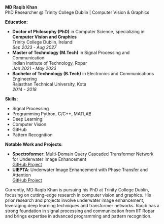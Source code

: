 **MD Raqib Khan**  
PhD Researcher @ Trinity College Dublin | Computer Vision & Graphics  

**Education:**  
- **Doctor of Philosophy (PhD)** in Computer Science, specializing in **Computer Vision and Graphics**  
  Trinity College Dublin, Ireland  
  *Sep 2023 - Aug 2027*  
- **Master of Technology (M.Tech)** in Signal Processing and Communication  
  Indian Institute of Technology, Ropar  
  *Jan 2021 - May 2023*  
- **Bachelor of Technology (B.Tech)** in Electronics and Communications Engineering  
  Rajasthan Technical University, Kota  
  *2014 - 2018*  

**Skills:**  
- Signal Processing
- Programming  Python, C/C++, MATLAB
- Deep Learning  
- Computer Vision  
- GitHub  
- Pattern Recognition  

**Notable Work and Projects:**  
- **Spectroformer**: Multi-Domain Query Cascaded Transformer Network for Underwater Image Enhancement  
  [GitHub Project](https://github.com/Mdraqibkhan/Spectroformer)  
- **UIEPTA**: Underwater Image Enhancement with Phase Transfer and Attention  
  [GitHub Project](https://github.com/Mdraqibkhan/UIEPTA)  

Currently, MD Raqib Khan is pursuing his PhD at Trinity College Dublin, focusing on cutting-edge research in computer vision and graphics. His prior research and projects involve underwater image enhancement, leveraging deep learning techniques and transformer networks. Raqib has a strong foundation in signal processing and communication from IIT Ropar and brings expertise in advanced programming and pattern recognition.
